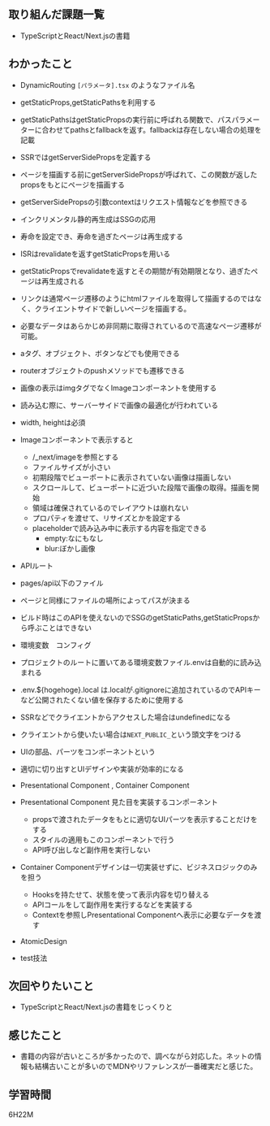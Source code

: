 ## 取り組んだ課題一覧

- TypeScriptとReact/Next.jsの書籍

## わかったこと
- DynamicRouting `[パラメータ].tsx` のようなファイル名
- getStaticProps,getStaticPathsを利用する
- getStaticPathsはgetStaticPropsの実行前に呼ばれる関数で、パスパラメーターに合わせてpathsとfallbackを返す。fallbackは存在しない場合の処理を記載
-  SSRではgetServerSidePropsを定義する
- ページを描画する前にgetServerSidePropsが呼ばれて、この関数が返したpropsをもとにページを描画する
- getServerSidePropsの引数contextはリクエスト情報などを参照できる
- インクリメンタル静的再生成はSSGの応用
- 寿命を設定でき、寿命を過ぎたページは再生成する
- ISRはrevalidateを返すgetStaticPropsを用いる
- getStaticPropsでrevalidateを返すとその期間が有効期限となり、過ぎたページは再生成される
- リンクは通常ページ遷移のようにhtmlファイルを取得して描画するのではなく、クライエントサイドで新しいページを描画する。
- 必要なデータはあらかじめ非同期に取得されているので高速なページ遷移が可能。
- aタグ、オブジェクト、ボタンなどでも使用できる
- routerオブジェクトのpushメソッドでも遷移できる

- 画像の表示はimgタグでなくImageコンポーネントを使用する
- 読み込む際に、サーバーサイドで画像の最適化が行われている
- width, heightは必須
- Imageコンポーネントで表示すると
	- /_next/imageを参照とする
	- ファイルサイズが小さい
	- 初期段階でビューポートに表示されていない画像は描画しない
	- スクロールして、ビューポートに近づいた段階で画像の取得。描画を開始
	- 領域は確保されているのでレイアウトは崩れない
	- プロパティを渡せて、リサイズとかを設定する
	- placeholderで読み込み中に表示する内容を指定できる
		- empty:なにもなし
		- blur:ぼかし画像
- APIルート
- pages/api以下のファイル
- ページと同様にファイルの場所によってパスが決まる
- ビルド時はこのAPIを使えないのでSSGのgetStaticPaths,getStaticPropsから呼ぶことはできない
- 環境変数　コンフィグ
- プロジェクトのルートに置いてある環境変数ファイル.envは自動的に読み込まれる
- .env.${hogehoge}.local は.localが.gitignoreに追加されているのでAPIキーなど公開されたくない値を保存するために使用する
- SSRなどでクライエントからアクセスした場合はundefinedになる
- クライエントから使いたい場合は`NEXT_PUBLIC_`という頭文字をつける
- UIの部品、パーツをコンポーネントという
- 適切に切り出すとUIデザインや実装が効率的になる
- Presentational Component , Container Component
- Presentational Component 見た目を実装するコンポーネント
	- propsで渡されたデータをもとに適切なUIパーツを表示することだけをする
	- スタイルの適用もこのコンポーネントで行う
	- API呼び出しなど副作用を実行しない
- Container Componentデザインは一切実装せずに、ビジネスロジックのみを担う
	- Hooksを持たせて、状態を使って表示内容を切り替える
	- APIコールをして副作用を実行するなどを実装する
	- Contextを参照しPresentational Componentへ表示に必要なデータを渡す
- AtomicDesign
- test技法

## 次回やりたいこと

- TypeScriptとReact/Next.jsの書籍をじっくりと

## 感じたこと

- 書籍の内容が古いところが多かったので、調べながら対応した。ネットの情報も結構古いことが多いのでMDNやリファレンスが一番確実だと感じた。

## 学習時間
6H22M
